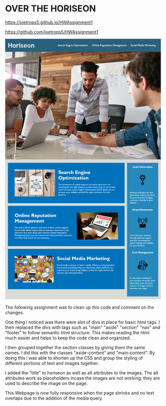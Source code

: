 # OVER THE HORISEON

https://joetrops5.github.io/HWAssignment1

https://github.com/joetrops5/HWAssignment1

<img src=".//pictures/DeployedScreenshot.png" alt="HoriseonWebsite" ></img>

The following assignment was to clean up this code and comment
on the changes. 

One thing i noticed was there were alot of divs in place for basic html 
tags. I then replaced the divs with tags such as "main" "aside" "section"
"nav" and "footer" to follow semantic html structure. This makes reading 
the html much easier and helps to keep the code clean and organized.

I then grouped together the section classes by giving them the same 
names. I did this with the classes "aside-content" and "main-content". 
By doing this i was able to shorten up the CSS and group the styling 
of different portions of text and images together.

I added the "title" to horiseon as well as alt attributes to the images.
The alt attributes work as placeholders incase the images are not working;
they are used to describe the image on the page. 

This Webpage is now fully responsive when the page shrinks and no text 
overlaps due to the addition of the media query. 

 

  
 







